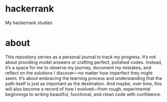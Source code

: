 # hackerrank
My hackerrank studies
# about
This repository serves as a personal journal to track my progress.
It’s not about providing model answers or crafting perfect, polished codes.
Instead, it’s a space for me to observe my journey, document my mistakes, and reflect on the solutions I discover—no matter how imperfect they might seem.
It’s about embracing the learning process and understanding that the path itself is just as important as the destination.
And maybe, over time, this will also become a record of how I evolved—from rough, experimental beginnings to writing beautiful, functional, and clean code with confidence.
